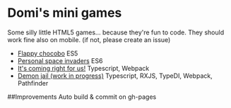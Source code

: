 # Domi's mini games
Some silly little HTML5 games... because they're fun to code. 
They should work fine also on mobile.
(if not, please create an issue)

- [Flappy chocobo](https://domi7777.github.io/mini-games/flappy-chocobo/) ES5
- [Personal space invaders](https://domi7777.github.io/mini-games/personal-space-invaders/) ES6
- [It's coming right for us!](https://domi7777.github.io/mini-games/its-coming-right-for-us/dist) Typescript, Webpack
- [Demon jail (work in progress)](https://domi7777.github.io/mini-games/demon-jail/dist) Typescript, RXJS, TypeDI, Webpack, Pathfinder

##Improvements
Auto build & commit on gh-pages
